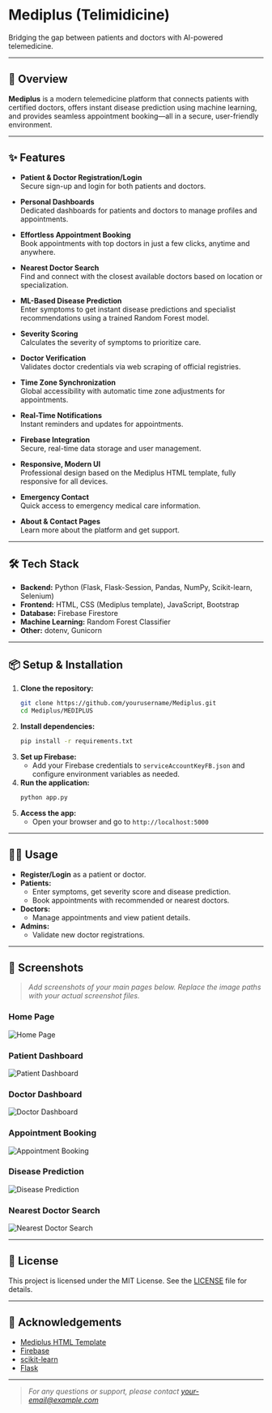 # Mediplus (Telimidicine)

Bridging the gap between patients and doctors with AI-powered telemedicine.

---

## 🚀 Overview

**Mediplus** is a modern telemedicine platform that connects patients with certified doctors, offers instant disease prediction using machine learning, and provides seamless appointment booking—all in a secure, user-friendly environment.

---

## ✨ Features

- **Patient & Doctor Registration/Login**  
  Secure sign-up and login for both patients and doctors.

- **Personal Dashboards**  
  Dedicated dashboards for patients and doctors to manage profiles and appointments.

- **Effortless Appointment Booking**  
  Book appointments with top doctors in just a few clicks, anytime and anywhere.

- **Nearest Doctor Search**  
  Find and connect with the closest available doctors based on location or specialization.

- **ML-Based Disease Prediction**  
  Enter symptoms to get instant disease predictions and specialist recommendations using a trained Random Forest model.

- **Severity Scoring**  
  Calculates the severity of symptoms to prioritize care.

- **Doctor Verification**  
  Validates doctor credentials via web scraping of official registries.

- **Time Zone Synchronization**  
  Global accessibility with automatic time zone adjustments for appointments.

- **Real-Time Notifications**  
  Instant reminders and updates for appointments.

- **Firebase Integration**  
  Secure, real-time data storage and user management.

- **Responsive, Modern UI**  
  Professional design based on the Mediplus HTML template, fully responsive for all devices.

- **Emergency Contact**  
  Quick access to emergency medical care information.

- **About & Contact Pages**  
  Learn more about the platform and get support.

---

## 🛠️ Tech Stack

- **Backend:** Python (Flask, Flask-Session, Pandas, NumPy, Scikit-learn, Selenium)
- **Frontend:** HTML, CSS (Mediplus template), JavaScript, Bootstrap
- **Database:** Firebase Firestore
- **Machine Learning:** Random Forest Classifier
- **Other:** dotenv, Gunicorn

---

## 📦 Setup & Installation

1. **Clone the repository:**
   ```bash
   git clone https://github.com/yourusername/Mediplus.git
   cd Mediplus/MEDIPLUS
   ```
2. **Install dependencies:**
   ```bash
   pip install -r requirements.txt
   ```
3. **Set up Firebase:**
   - Add your Firebase credentials to `serviceAccountKeyFB.json` and configure environment variables as needed.
4. **Run the application:**
   ```bash
   python app.py
   ```
5. **Access the app:**
   - Open your browser and go to `http://localhost:5000`

---

## 🧑‍💻 Usage

- **Register/Login** as a patient or doctor.
- **Patients:**
  - Enter symptoms, get severity score and disease prediction.
  - Book appointments with recommended or nearest doctors.
- **Doctors:**
  - Manage appointments and view patient details.
- **Admins:**
  - Validate new doctor registrations.

---

## 📸 Screenshots

> _Add screenshots of your main pages below. Replace the image paths with your actual screenshot files._

### Home Page
![Home Page](screenshots/home.png)

### Patient Dashboard
![Patient Dashboard](screenshots/patient_dashboard.png)

### Doctor Dashboard
![Doctor Dashboard](screenshots/doctor_dashboard.png)

### Appointment Booking
![Appointment Booking](screenshots/appointment_booking.png)

### Disease Prediction
![Disease Prediction](screenshots/disease_prediction.png)

### Nearest Doctor Search
![Nearest Doctor Search](screenshots/nearest_doctor.png)

---

## 📄 License

This project is licensed under the MIT License. See the [LICENSE](LICENSE) file for details.

---

## 🙌 Acknowledgements

- [Mediplus HTML Template](http://wpthemesgrid.com/)
- [Firebase](https://firebase.google.com/)
- [scikit-learn](https://scikit-learn.org/)
- [Flask](https://flask.palletsprojects.com/)

---

> _For any questions or support, please contact [your-email@example.com](mailto:your-email@example.com)_
